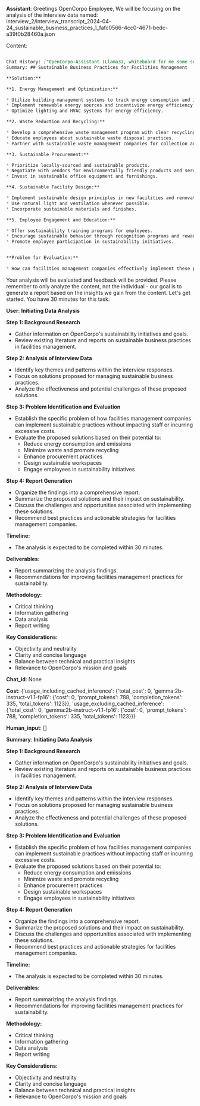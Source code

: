 **Assistant**: Greetings OpenCorpo Employee, We will be focusing on the analysis of the interview data named: interview_2/interview_transcript_2024-04-24_sustainable_business_practices_1_fafc0566-4cc0-4671-bedc-a39f0b28460a.json 


 Content: 

 ```md

 Chat History: ["OpenCorpo-Assistant (Llama3), whiteboard for me some sustainable business practices. Propose a solution for business and facilities management. I will evaluate your answers and give my feedback, then propose a problem to you. You will answer and I will evaluate. Let's now begin. You have 30 minutes.", '## Sustainable Business Practices for Facilities Management\n\n**Solution:**\n\n**1. Energy Management and Optimization:**\n\n* Utilize building management systems to track energy consumption and identify areas for improvement.\n* Implement renewable energy sources and incentivize energy efficiency measures.\n* Optimize lighting and HVAC systems for energy efficiency.\n\n**2. Waste Reduction and Recycling:**\n\n* Develop a comprehensive waste management program with clear recycling and composting protocols.\n* Educate employees about sustainable waste disposal practices.\n* Partner with sustainable waste management companies for collection and recycling.\n\n**3. Sustainable Procurement:**\n\n* Prioritize locally-sourced and sustainable products.\n* Negotiate with vendors for environmentally friendly products and services.\n* Invest in sustainable office equipment and furnishings.\n\n**4. Sustainable Facility Design:**\n\n* Implement sustainable design principles in new facilities and renovations.\n* Use natural light and ventilation whenever possible.\n* Incorporate sustainable materials and finishes.\n\n**5. Employee Engagement and Education:**\n\n* Offer sustainability training programs for employees.\n* Encourage sustainable behavior through recognition programs and rewards.\n* Promote employee participation in sustainability initiatives.\n\n\n**Problem for Evaluation:**\n\n* How can facilities management companies effectively implement these practices and achieve significant sustainability impacts without overwhelming their staff or incurring excessive costs?'] 
 Summary: ## Sustainable Business Practices for Facilities Management

**Solution:**

**1. Energy Management and Optimization:**

* Utilize building management systems to track energy consumption and identify areas for improvement.
* Implement renewable energy sources and incentivize energy efficiency measures.
* Optimize lighting and HVAC systems for energy efficiency.

**2. Waste Reduction and Recycling:**

* Develop a comprehensive waste management program with clear recycling and composting protocols.
* Educate employees about sustainable waste disposal practices.
* Partner with sustainable waste management companies for collection and recycling.

**3. Sustainable Procurement:**

* Prioritize locally-sourced and sustainable products.
* Negotiate with vendors for environmentally friendly products and services.
* Invest in sustainable office equipment and furnishings.

**4. Sustainable Facility Design:**

* Implement sustainable design principles in new facilities and renovations.
* Use natural light and ventilation whenever possible.
* Incorporate sustainable materials and finishes.

**5. Employee Engagement and Education:**

* Offer sustainability training programs for employees.
* Encourage sustainable behavior through recognition programs and rewards.
* Promote employee participation in sustainability initiatives.


**Problem for Evaluation:**

* How can facilities management companies effectively implement these practices and achieve significant sustainability impacts without overwhelming their staff or incurring excessive costs? 
``` 


 Your analysis will be evaluated and feedback will be provided. Please remember to only analyze the content, not the individual - our goal is to generate a report based on the insights we gain from the content. Let's get started. You have 30 minutes for this task.

**User**: **Initiating Data Analysis**

**Step 1: Background Research**

- Gather information on OpenCorpo's sustainability initiatives and goals.
- Review existing literature and reports on sustainable business practices in facilities management.

**Step 2: Analysis of Interview Data**

- Identify key themes and patterns within the interview responses.
- Focus on solutions proposed for managing sustainable business practices.
- Analyze the effectiveness and potential challenges of these proposed solutions.

**Step 3: Problem Identification and Evaluation**

- Establish the specific problem of how facilities management companies can implement sustainable practices without impacting staff or incurring excessive costs.
- Evaluate the proposed solutions based on their potential to:
    - Reduce energy consumption and emissions
    - Minimize waste and promote recycling
    - Enhance procurement practices
    - Design sustainable workspaces
    - Engage employees in sustainability initiatives

**Step 4: Report Generation**

- Organize the findings into a comprehensive report.
- Summarize the proposed solutions and their impact on sustainability.
- Discuss the challenges and opportunities associated with implementing these solutions.
- Recommend best practices and actionable strategies for facilities management companies.

**Timeline:**

- The analysis is expected to be completed within 30 minutes.

**Deliverables:**

- Report summarizing the analysis findings.
- Recommendations for improving facilities management practices for sustainability.

**Methodology:**

- Critical thinking
- Information gathering
- Data analysis
- Report writing

**Key Considerations:**

- Objectivity and neutrality
- Clarity and concise language
- Balance between technical and practical insights
- Relevance to OpenCorpo's mission and goals

**Chat_id**: None

**Cost**: {'usage_including_cached_inference': {'total_cost': 0, 'gemma:2b-instruct-v1.1-fp16': {'cost': 0, 'prompt_tokens': 788, 'completion_tokens': 335, 'total_tokens': 1123}}, 'usage_excluding_cached_inference': {'total_cost': 0, 'gemma:2b-instruct-v1.1-fp16': {'cost': 0, 'prompt_tokens': 788, 'completion_tokens': 335, 'total_tokens': 1123}}}

**Human_input**: []

**Summary**: **Initiating Data Analysis**

**Step 1: Background Research**

- Gather information on OpenCorpo's sustainability initiatives and goals.
- Review existing literature and reports on sustainable business practices in facilities management.

**Step 2: Analysis of Interview Data**

- Identify key themes and patterns within the interview responses.
- Focus on solutions proposed for managing sustainable business practices.
- Analyze the effectiveness and potential challenges of these proposed solutions.

**Step 3: Problem Identification and Evaluation**

- Establish the specific problem of how facilities management companies can implement sustainable practices without impacting staff or incurring excessive costs.
- Evaluate the proposed solutions based on their potential to:
    - Reduce energy consumption and emissions
    - Minimize waste and promote recycling
    - Enhance procurement practices
    - Design sustainable workspaces
    - Engage employees in sustainability initiatives

**Step 4: Report Generation**

- Organize the findings into a comprehensive report.
- Summarize the proposed solutions and their impact on sustainability.
- Discuss the challenges and opportunities associated with implementing these solutions.
- Recommend best practices and actionable strategies for facilities management companies.

**Timeline:**

- The analysis is expected to be completed within 30 minutes.

**Deliverables:**

- Report summarizing the analysis findings.
- Recommendations for improving facilities management practices for sustainability.

**Methodology:**

- Critical thinking
- Information gathering
- Data analysis
- Report writing

**Key Considerations:**

- Objectivity and neutrality
- Clarity and concise language
- Balance between technical and practical insights
- Relevance to OpenCorpo's mission and goals


